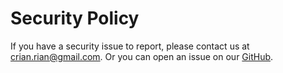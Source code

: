 # Security Policy

If you have a security issue to report, please contact us at [crian.rian@gmail.com](mailto:crian.rian@gmail.com).
Or you can open an issue on our [GitHub](https://github.com/carlos-rian/pysqlx-engine/issues).